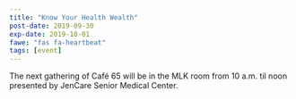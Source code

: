 ```yaml
---
title: "Know Your Health Wealth"
post-date: 2019-09-30
exp-date: 2019-10-01
fawe: "fas fa-heartbeat"
tags: [event]
---
```

The next gathering of Café 65 will be in the MLK room from 10 a.m. til noon presented by JenCare Senior Medical Center.